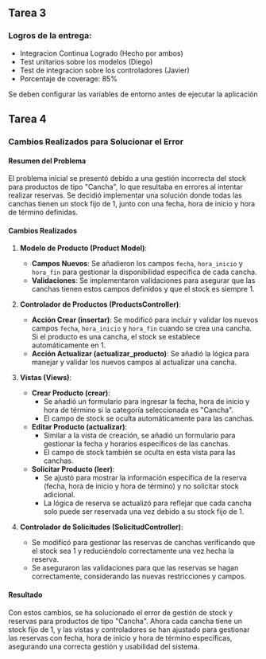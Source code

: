 ## Tarea 3

### Logros de la entrega:
* Integracion Continua Logrado (Hecho por ambos)
* Test unitarios sobre los modelos (Diego)
* Test de integracion sobre los controladores (Javier)
* Porcentaje de coverage: 85%

Se deben configurar las variables de entorno antes de ejecutar la aplicación

## Tarea 4

### Cambios Realizados para Solucionar el Error

#### Resumen del Problema
El problema inicial se presentó debido a una gestión incorrecta del stock para productos de tipo "Cancha", lo que resultaba en errores al intentar realizar reservas. Se decidió implementar una solución donde todas las canchas tienen un stock fijo de 1, junto con una fecha, hora de inicio y hora de término definidas.

#### Cambios Realizados

1. **Modelo de Producto (Product Model)**:
    - **Campos Nuevos**: Se añadieron los campos `fecha`, `hora_inicio` y `hora_fin` para gestionar la disponibilidad específica de cada cancha.
    - **Validaciones**: Se implementaron validaciones para asegurar que las canchas tienen estos campos definidos y que el stock es siempre 1.

2. **Controlador de Productos (ProductsController)**:
    - **Acción Crear (insertar)**: Se modificó para incluir y validar los nuevos campos `fecha`, `hora_inicio` y `hora_fin` cuando se crea una cancha. Si el producto es una cancha, el stock se establece automáticamente en 1.
    - **Acción Actualizar (actualizar_producto)**: Se añadió la lógica para manejar y validar los nuevos campos al actualizar una cancha.

3. **Vistas (Views)**:
    - **Crear Producto (crear)**: 
        - Se añadió un formulario para ingresar la fecha, hora de inicio y hora de término si la categoría seleccionada es "Cancha".
        - El campo de stock se oculta automáticamente para las canchas.
    - **Editar Producto (actualizar)**:
        - Similar a la vista de creación, se añadió un formulario para gestionar la fecha y horarios específicos de las canchas.
        - El campo de stock también se oculta en esta vista para las canchas.
    - **Solicitar Producto (leer)**:
        - Se ajustó para mostrar la información específica de la reserva (fecha, hora de inicio y hora de término) y no solicitar stock adicional.
        - La lógica de reserva se actualizó para reflejar que cada cancha solo puede ser reservada una vez debido a su stock fijo de 1.

4. **Controlador de Solicitudes (SolicitudController)**:
    - Se modificó para gestionar las reservas de canchas verificando que el stock sea 1 y reduciéndolo correctamente una vez hecha la reserva.
    - Se aseguraron las validaciones para que las reservas se hagan correctamente, considerando las nuevas restricciones y campos.

#### Resultado
Con estos cambios, se ha solucionado el error de gestión de stock y reservas para productos de tipo "Cancha". Ahora cada cancha tiene un stock fijo de 1, y las vistas y controladores se han ajustado para gestionar las reservas con fecha, hora de inicio y hora de término específicas, asegurando una correcta gestión y usabilidad del sistema.





